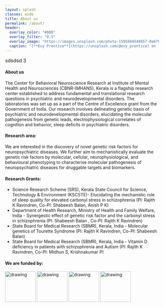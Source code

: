 ```yaml
---
layout: splash
classes: wide
title: About us
permalink: /about/
header:
  overlay_color: "#000"
  overlay_filter: "0.5"
  overlay_image: "https://images.unsplash.com/photo-1595694548657-8e6f0d681f8a?ixlib=rb-1.2.1&ixid=MnwxMjA3fDB8MHxwaG90by1wYWdlfHx8fGVufDB8fHx8&auto=format&fit=crop&w=1776&q=80"
  caption: "[**Evy Prentice**](https://unsplash.com/@evy_prentice) on [*Unsplash*](https://unsplash.com)"
---
```

<font size="3"> sdsdsd 3</font>
#### **About us**
The Center for Behavioral Neuroscience Research at Institute of Mental Health and Neurosciences (CBNR-IMHANS), Kerala is a flagship research center established to address fundamental and translational research questions in psychiatric and neurodevelopmental disorders. The laboratories was set up as a part of the Centre of Excellence grant from the Government of India. Our research involves delineating genetic basis of psychiatric and neurodevelopmental disorders, elucidating the molecular pathogenesis from genetic leads, electrophysiological correlates of cognition and behavior, sleep deficits in psychiatric disorders.

#### **Research area:** 
We are interested in the discovery of novel genetic risk factors for neuropsychiatric diseases. We further aim to mechanistically evaluate the genetic risk factors by molecular, cellular, neurophysiological, and behavioural phenotyping to characterise molecular pathogenesis of neuropsychiatric diseases for druggable targets and biomarkers.

#### **Research Grants:**
* Science Research Scheme (SRS), Kerala State Council for Science, Technology & Environment (KSCSTE)- Elucidating the mechanistic role of sleep quality for elevated carbonyl stress in schizophrenia (PI: Rajith K Ravindren, Co-PI: Shabeesh Balan, Anish P K)
* Department of Health Research, Ministry of Health and Family Welfare, India - Synergestic effect of genetic risk factor and the carbonyl stress in schizophrenia (PI: Shabeesh Balan , Co-PI: Rajith K Ravindren)
* State Board for Medical Research (SBMR), Kerala, India - Molecular genetics of Tourette Syndrome (PI: Rajith K Ravindren, Co-PI: Shabeesh Balan)
* State Board for Medical Research (SBMR), Kerala, India - Vitamin D deficiency in patients with schizophrenia and Autism (PI: Rajith K Ravindren, Co-PI: Midhun S, Krishnakumar P)

#### **We are funded by:**
<img src="https://encrypted-tbn0.gstatic.com/images?q=tbn:ANd9GcSO5pOSkt7jjlLU9JTWx6CTf4uDivunQpaFtoH-k7Vw0PncZRxPAUTbyuBBaBOyGOvqTcw&usqp=CAU" alt="drawing" width="100"/> <img src="https://kscste.kerala.gov.in/wp-content/uploads/2019/06/emblem.jpg" alt="drawing" width="100" /> <img src="https://encrypted-tbn0.gstatic.com/images?q=tbn:ANd9GcTWr-lFGQbOGJ598HZ_n3rgqAUu5A3AAKBAvA&usqp=CAU" alt="drawing" width="100" /> <img src="https://i.imgur.com/VRLwdLI.png" alt="drawing" width="100" />
